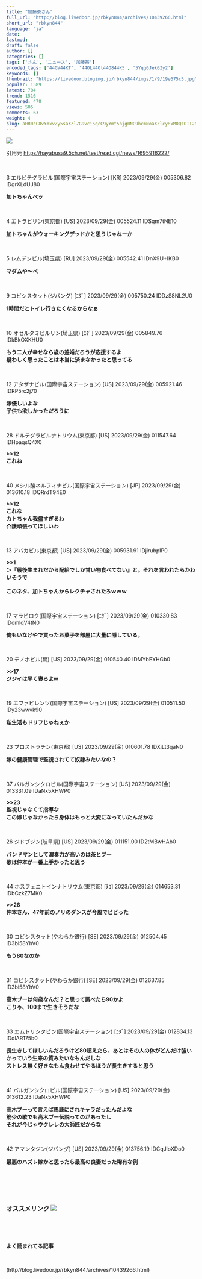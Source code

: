```yaml
---
title: "加藤茶さん"
full_url: "http://blog.livedoor.jp/rbkyn844/archives/10439266.html"
short_url: "rbkyn844"
language: "ja"
date: 
lastmod: 
draft: false
author: []
categories: []
tags: ['さん', 'ニュース', '加藤茶']
encoded_tags: ['44GV44KT', '44OL44Ol44O844K5', '5Yqg6Jek6Iy2']
keywords: []
thumbnail: "https://livedoor.blogimg.jp/rbkyn844/imgs/1/9/19e675c5.jpg"
popular: 1589
latest: 704
trend: 1516
featured: 478
views: 505
comments: 63
weight: 4
slug: aHR0cC8vYmxvZy5saXZlZG9vci5qcC9yYmt5bjg0NC9hcmNoaXZlcy8xMDQzOTI2Ni5odG1s
---
```


![](https://livedoor.blogimg.jp/rbkyn844/imgs/1/9/19e675c5.jpg)

<div><p>引用元 <a href='https//hayabusa9.5ch.net/test/read.cgi/news/1695916222/' target='_blank' title=''>https//hayabusa9.5ch.net/test/read.cgi/news/1695916222/ </a> </p><br> <p class='res1'>3 エルビテグラビル(国際宇宙ステーション) [KR] 2023/09/29(金) 005306.82 IDgrXLdUJ80 </p> <p class='res2'><b> 加トちゃんペッ </b></p><br> <p class='res1'>4 エトラビリン(東京都) [US] 2023/09/29(金) 005524.11 IDSqm7tNE10 </p> <p class='res2'><b> 加トちゃんがウォーキングデッドかと思うじゃねーか </b></p><br> <p class='res1'>5 レムデシビル(埼玉県) [RU] 2023/09/29(金) 005542.41 IDnX9U+IKB0 </p> <p class='res2'><b> マダムや～ぺ </b></p><br> <p class='res1'>9 コビシスタット(ジパング) [ﾆﾀﾞ] 2023/09/29(金) 005750.24 IDDzS8NL2U0 </p> <p class='res2'><b> 1時間だとトイレ行きたくなるからなぁ </b></p><br> <p class='res1'>10 オセルタミビルリン(埼玉県) [ﾆﾀﾞ] 2023/09/29(金) 005849.76 IDkBkOXKHU0 </p> <p class='res2'><b> もう二人が幸せなら歳の差婚だろうが応援するよ <br> 疑わしく思ったことは本当に済まなかったと思ってる </b></p><br> <p class='no-pc'></p> <p class='res1'>12 アタザナビル(国際宇宙ステーション) [US] 2023/09/29(金) 005921.46 IDRP5rc2j70 </p> <p class='res2'><b> 嫁優しいよな <br> 子供も欲しかっただろうに </b></p><br> <p class='res1'>28 ドルテグラビルナトリウム(東京都) [US] 2023/09/29(金) 011547.64 IDHpaqsQ4X0 </p> <p class='res2'><b> >>12 <br> これね </b></p><br> <p class='res1'>40 メシル酸ネルフィナビル(国際宇宙ステーション) [JP] 2023/09/29(金) 013610.18 IDQRrdT94E0 </p> <p class='res2'><b> >>12 <br> これな <br> カトちゃん我儘すぎるわ <br> 介護頑張ってほしいわ </b></p><br> <p class='res1'>13 アバカビル(東京都) [US] 2023/09/29(金) 005931.91 IDjirubpIP0 </p> <p class='res2'><b> >>1 <br> ＞『戦後生まれだから配給でしか甘い物食べてない』と。それを言われたらかわいそうで <br> <br> このネタ、加トちゃんからレクチャされたろｗｗｗ </b></p><br> <p class='res1'>17 マラビロク(国際宇宙ステーション) [ﾆﾀﾞ] 2023/09/29(金) 010330.83 IDomlqV4tN0 </p> <p class='res2'><b> 俺もいなげやで買ったお菓子を部屋に大量に隠している。 </b></p><br> <p class='res1'>20 テノホビル(茸) [US] 2023/09/29(金) 010540.40 IDMYbEYHGb0 </p> <p class='res2'><b> >>17 <br> ジジイは早く寝ろよw </b></p><br> <p class='res1'>19 エファビレンツ(国際宇宙ステーション) [US] 2023/09/29(金) 010511.50 IDy23wwvk90 </p> <p class='res2'><b> 私生活もドリフじゃねぇか </b></p><br> <p class='res1'>23 プロストラチン(東京都) [US] 2023/09/29(金) 010601.78 IDXiLt3qaN0 </p> <p class='res2'><b> 嫁の健康管理で監視されてて奴隷みたいなの？ </b></p><br> <p class='res1'>37 バルガンシクロビル(国際宇宙ステーション) [US] 2023/09/29(金) 013331.09 IDaNx5XHWP0 </p> <p class='res2'><b> >>23 <br> 監視じゃなくて指導な <br> この嫁じゃなかったら身体はもっと大変になっていたんだかな </b></p><br> <p class='res1'>26 ジドブジン(岐阜県) [US] 2023/09/29(金) 011151.00 ID2tMBwHAb0 </p> <p class='res2'><b> バンドマンとして演奏力が高いのは茶とブー <br> 歌は仲本が一番上手かったと思う </b></p><br> <p class='res1'>44 ホスフェニトインナトリウム(東京都) [ﾇｺ] 2023/09/29(金) 014653.31 IDbCzkZ7MK0 </p> <p class='res2'><b> >>26 <br> 仲本さん、47年前のノリのダンスが今風でビビった </b></p><br> <p class='res1'>30 コビシスタット(やわらか銀行) [SE] 2023/09/29(金) 012504.45 ID3bi58YhV0 </p> <p class='res2'><b> もう80なのか </b></p><br> <p class='res1'>31 コビシスタット(やわらか銀行) [SE] 2023/09/29(金) 012637.85 ID3bi58YhV0 </p> <p class='res2'><b> 高木ブーは何歳なんだ？と思って調べたら90かよ <br> こりゃ、100まで生きそうだな </b></p><br> <p class='res1'>33 エムトリシタビン(国際宇宙ステーション) [ﾆﾀﾞ] 2023/09/29(金) 012834.13 IDdlAR175b0 </p> <p class='res2'><b> 長生きしてほしいんだろうけど80超えたら、あとはその人の体がどんだけ強いかっていう生来の質みたいなもんだしな <br> ストレス無く好きなもん食わせてやるほうが長生きすると思う </b></p><br> <p class='res1'>41 バルガンシクロビル(国際宇宙ステーション) [US] 2023/09/29(金) 013612.23 IDaNx5XHWP0 </p> <p class='res2'><b> 高木ブーって言えば馬鹿にされキャラだったんだよな <br> 筋少の歌でも高木ブー伝説ってのがあったし <br> それが今じゃウクレレの大師匠だからな </b></p><br> <p class='res1'>42 アマンタジン(ジパング) [US] 2023/09/29(金) 013756.19 IDCqJloXDo0 </p> <p class='res2'><b> 最悪のハズレ嫁かと思ったら最高の良妻だった稀有な例 </b></p><br> <p id='5077e33f033c4e934bb013c7c4eb8bbd'> </p><br> <br> <p class='no-pc'></p> <h3 class='linkh'>オススメリンク <img src='http//blog.livedoor.jp/rbkyn844/ftp/fusagikom-fikergh.png'></h3> <p class='link2'> </p><br> <p class='no-pc'></p> <p class='no-pc'><br><p><b>よく読まれてる記事</b></p><br></p> </div>

(http//blog.livedoor.jp/rbkyn844/archives/10439266.html)
